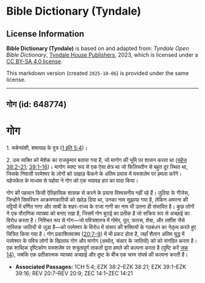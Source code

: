 # Bible Dictionary (Tyndale)

## License Information

**Bible Dictionary (Tyndale)** is based on and adapted from: _Tyndale Open Bible Dictionary_, [Tyndale House Publishers](https://tyndaleopenresources.com/), 2023, which is licensed under a [CC BY-SA 4.0 license](https://creativecommons.org/licenses/by-sa/4.0/legalcode.en).

This markdown version (created `2025-10-06`) is provided under the same license.



--------------------------------

## गोग (id: 648774)

गोग
===

1\. रूबेनवंशी, शमायाह के पुत्र ([1 इति 5:4](https://ref.ly/1Chr5:4))।

2\. उस व्यक्ति को मेशेक का राजकुमार बताया गया है, जो मागोग की भूमि पर शासन करता था ([यहेज 38:2–21](https://ref.ly/Ezek38:2-Ezek38:21); [39:1–16](https://ref.ly/Ezek39:1-Ezek39:16))। मागोग स्पष्ट रूप से एक ऐसा क्षेत्र था जो फिलिस्तीन से बहुत दूर स्थित था, जिसके निवासी परमेश्वर के लोगों को उखाड़ फेंकने के अंतिम प्रयास में यरूशलेम पर हमला करेंगे। यहेजकेल के माध्यम से यहोवा ने गोग को एक भयावह हार का वादा किया।

गोग की पहचान किसी ऐतिहासिक शासक से करने के प्रयास विश्वसनीय नहीं रहे हैं। लुदिया के गीजेस, जिन्होंने सिमरियन आक्रमणकारियों को खदेड़ दिया था, उनका नाम सुझाया गया है, लेकिन अमरना की पट्टियों में वर्णित गागा और साबी के शहर\-राज्य के राजा गागी का नाम भी उतना ही संभावित है। कुछ लोगों ने एक पौराणिक व्याख्या को बनाए रखा है, जिसमें गोग बुराई का प्रतीक है जो सक्रिय रूप से अच्छाई का विरोध करता है। निश्चित रूप से गोग—जो पवित्रशास्त्र में गोमेर, पूत, फारस, शेबा, और तर्शीश जैसे नास्तिक जातियों से जुड़ा है—को परमेश्वर के विरोध में संसार की शक्तियों के गठबंधन का नेतृत्व करते हुए चित्रित किया गया है। गोग प्रकाशितवाक्य ([20:7–9](https://ref.ly/Rev20:7-Rev20:9)) में भी प्रकट होता है, जहाँ शैतान अंतिम युद्ध में परमेश्वर के पवित्र लोगों के खिलाफ गोग और मागोग (अर्थात्, संसार के जातियों) को को संगठित करता है। एक शाब्दिक दृष्टिकोण यरूशलेम पर शत्रुतापूर्ण ताकतों द्वारा हमले की कल्पना करता है (पुष्टि करें [जक 14](https://ref.ly/Zech14:1-Zech14:21)), जबकि एक प्रतीकात्मक व्याख्या अच्छाई और दुष्ट के बीच एक चरम संघर्ष की कल्पना करती है।

* **Associated Passages:** 1CH 5:4; EZK 38:2–EZK 38:21; EZK 39:1–EZK 39:16; REV 20:7–REV 20:9; ZEC 14:1–ZEC 14:21

